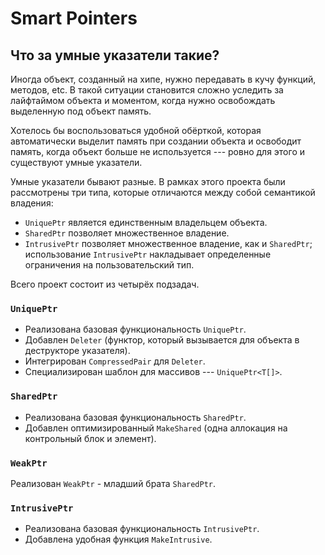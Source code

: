 # Smart Pointers

## Что за умные указатели такие?

Иногда объект, созданный на хипе, нужно передавать в кучу функций, методов, etc.
В такой ситуации становится сложно уследить за лайфтаймом объекта и моментом, 
когда нужно освобождать выделенную под объект память.

Хотелось бы воспользоваться удобной обёрткой,
которая автоматически выделит память при создании объекта
и освободит память, когда объект больше не используется --- 
ровно для этого и существуют умные указатели.

Умные указатели бывают разные. 
В рамках этого проекта были рассмотрены три типа, которые отличаются между собой 
семантикой владения:
* ```UniquePtr``` является единственным владельцем объекта.
* ```SharedPtr``` позволяет множественное владение.
* ```IntrusivePtr``` позволяет множественное владение, как и `SharedPtr`; использование `IntrusivePtr` накладывает определенные ограничения на пользовательский тип.

Всего проект состоит из четырёх подзадач.

### ```UniquePtr```

   * Реализована базовая функциональность ```UniquePtr```.
   * Добавлен ```Deleter``` (функтор, который вызывается для объекта в 
   деструкторе указателя).
   * Интегрирован ```CompressedPair``` для ```Deleter```.
   * Специализирован шаблон для массивов --- ```UniquePtr<T[]>```.

### ```SharedPtr```

   * Реализована базовая функциональность ```SharedPtr```.
   * Добавлен оптимизированный ```MakeShared``` (одна аллокация на 
   контрольный блок и элемент).

### ```WeakPtr```

Реализован ```WeakPtr``` - младший брата ```SharedPtr```.

### ```IntrusivePtr```

   * Реализована базовая функциональность ```IntrusivePtr```.
   * Добавлена удобная функция ```MakeIntrusive```.


